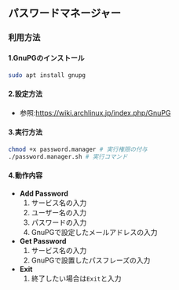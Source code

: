 ## パスワードマネージャー
### 利用方法
#### 1.GnuPGのインストール
```bash
sudo apt install gnupg
```
#### 2.設定方法
* 参照:<https://wiki.archlinux.jp/index.php/GnuPG>

#### 3.実行方法
```bash
chmod +x password.manager # 実行権限の付与
./password.manager.sh # 実行コマンド
```
#### 4.動作内容
* **Add Password**
    1. サービス名の入力
    2. ユーザー名の入力
    3. パスワードの入力
    4. GnuPGで設定したメールアドレスの入力
* **Get Password**
    1. サービス名の入力
    2. GnuPGで設置したパスフレーズの入力
* **Exit**
    1. 終了したい場合は`Exit`と入力
